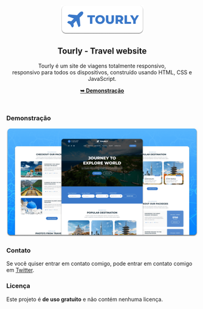 <div align="center">

  <br />
  <br />
  
  <img src="./readme-images/project-logo.png" />

  <h2 align="center">Tourly - Travel website</h2>

  Tourly é um site de viagens totalmente responsivo, <br />responsivo para todos os dispositivos, construído usando HTML, CSS e JavaScript.

  <a href="https://codewithsadee.github.io/tourly/"><strong>➥ Demonstração</strong></a>

</div>

<br />

### Demonstração

![Tourly Desktop Demo](./readme-images/desktop.png "Desktop Demo")

### Contato

Se você quiser entrar em contato comigo, pode entrar em contato comigo em [Twitter](https://www.twitter.com/IanMelw).

### Licença

Este projeto é **de uso gratuito** e não contém nenhuma licença.
